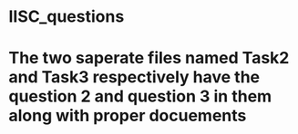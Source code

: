 # IISC_questions
# The two saperate files named Task2 and Task3 respectively have the question 2 and question 3 in them along with proper docuements
